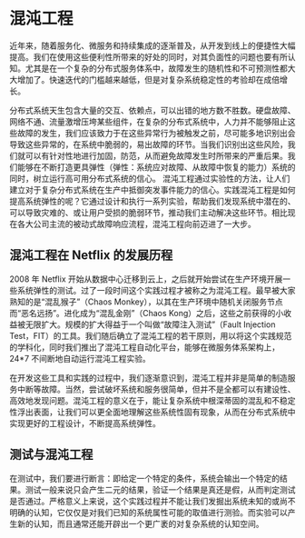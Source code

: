 # 混沌工程

近年来，随着服务化、微服务和持续集成的逐渐普及，从开发到线上的便捷性大幅提高。我们在使用这些便利性所带来的好处的同时，对其负面性的问题也要有所认知。尤其是在一个复杂的分布式服务体系中，故障发生的随机性和不可预测性都大大增加了。快速迭代的门槛越来越低，但是对复杂系统稳定性的考验却在成倍增长。

分布式系统天生包含大量的交互、依赖点，可以出错的地方数不胜数。硬盘故障、网络不通、流量激增压垮某些组件，在复杂的分布式系统中，人力并不能够阻止这些故障的发生，我们应该致力于在这些异常行为被触发之前，尽可能多地识别出会导致这些异常的，在系统中脆弱的，易出故障的环节。当我们识别出这些风险，我们就可以有针对性地进行加固，防范，从而避免故障发生时所带来的严重后果。我们能够在不断打造更具弹性（弹性：系统应对故障、从故障中恢复的能力）系统的同时，树立运行高可用分布式系统的信心。
混沌工程通过实验性的方法，让人们建立对于复杂分布式系统在生产中抵御突发事件能力的信心。实践混沌工程是如何提高系统弹性的呢？它通过设计和执行一系列实验，帮助我们发现系统中潜在的、可以导致灾难的、或让用户受损的脆弱环节，推动我们主动解决这些环节。相比现在各大公司主流的被动式故障响应流程，混沌工程向前迈进了一大步。

## 混沌工程在 Netflix 的发展历程

2008 年 Netflix 开始从数据中心迁移到云上，之后就开始尝试在生产环境开展一些系统弹性的测试。过了一段时间这个实践过程才被称之为混沌工程。最早被大家熟知的是“混乱猴子”（Chaos Monkey），以其在生产环境中随机关闭服务节点而“恶名远扬”。进化成为“混乱金刚”（Chaos Kong）之后，这些之前获得的小收益被无限扩大。规模的扩大得益于一个叫做“故障注入测试”（Fault Injection Test，FIT）的工具。我们随后确立了混沌工程的若干原则，用以将这个实践规范的学科化，同时我们推出了混沌工程自动化平台，能够在微服务体系架构上，24\*7 不间断地自动运行混沌工程实验。

在开发这些工具和实践的过程中，我们逐渐意识到，混沌工程并非是简单的制造服务中断等故障。当然，尝试破坏系统和服务很简单，但并不是全都可以有建设性、高效地发现问题。混沌工程的意义在于，能让复杂系统中根深蒂固的混乱和不稳定性浮出表面，让我们可以更全面地理解这些系统性固有现象，从而在分布式系统中实现更好的工程设计，不断提高系统弹性。

## 测试与混沌工程

在测试中，我们要进行断言：即给定一个特定的条件，系统会输出一个特定的结果。测试一般来说只会产生二元的结果，验证一个结果是真还是假，从而判定测试是否通过。严格意义上来说，这个实践过程并不能让我们发掘出系统未知的或尚不明确的认知，它仅仅是对我们已知的系统属性可能的取值进行测验。而实验可以产生新的认知，而且通常还能开辟出一个更广袤的对复杂系统的认知空间。
